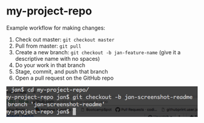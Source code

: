 # my-project-repo

Example workflow for making changes:

1. Check out master: `git checkout master`
2. Pull from master: `git pull`
3. Create a new branch: `git checkout -b jan-feature-name` (give it a descriptive name with no spaces)
4. Do your work in that branch
5. Stage, commit, and push that branch
6. Open a pull request on the GitHub repo

![](./Screenshot.png)